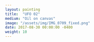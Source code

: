 ```yaml
---
layout: painting
title:  "UFO 02"
medium: "Oil on canvas"
image: "/assets/img/IMG_0709_fixed.png"
date: 2017-08-30 00:00:00 -0400
weight: 10
---
```

